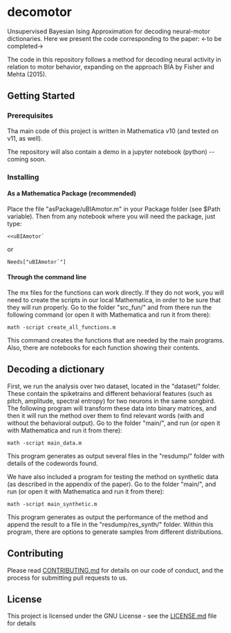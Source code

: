 # decomotor
Unsupervised Bayesian Ising Approximation for decoding neural-motor dictionaries. Here we present the code corresponding to the paper:
<-to be completed->

The code in this repository follows a method for decoding neural activity in relation to motor behavior, expanding on the approach BIA by Fisher and Mehta (2015).

## Getting Started

### Prerequisites

Tha main code of this project is written in Mathematica v10 (and tested on v11, as well).

The repository will also contain a demo in a jupyter notebook (python) --coming soon.

### Installing

#### As a Mathematica Package (recommended)

Place the file "asPackage/uBIAmotor.m" in your Package folder (see $Path variable). Then from any notebook where you will need the package, just type:
```
<<uBIAmotor`
```
or 
```
Needs["uBIAmotor`"]
```

#### Through the command line

The mx files for the functions can work directly. If they do not work, you will need to create the scripts in our local Mathematica, in order to be sure that they will run properly. Go to the folder "src_fun/" and from there run the following command (or open it with Mathematica and run it from there):
```
math -script create_all_functions.m
```

This command creates the functions that are needed by the main programs. Also, there are notebooks for each function showing their contents.

## Decoding a dictionary

First, we run the analysis over two dataset, located in the "dataset/" folder. These contain the spiketrains and different behavioral features (such as pitch, amplitude, spectral entropy) for two neurons in the same songbird. The following program will transform these data into binary matrices, and then it will run the method over them to find relevant words (with and without the behavioral output). Go to the folder "main/", and run (or open it with Mathematica and run it from there):

```
math -script main_data.m
```
This program generates as output several files in the "resdump/" folder with details of the codewords found.

We have also included a program for testing the method on synthetic data (as described in the appendix of the paper).
Go to the folder "main/", and run (or open it with Mathematica and run it from there):

```
math -script main_synthetic.m
```
This program generates as output the performance of the method and append the result to a file in the "resdump/res_synth/" folder. Within this program, there are options to generate samples from different distributions.

## Contributing

Please read [CONTRIBUTING.md](https://gist.github.com/PurpleBooth/b24679402957c63ec426) for details on our code of conduct, and the process for submitting pull requests to us.

## License

This project is licensed under the GNU License - see the [LICENSE.md](LICENSE.md) file for details

